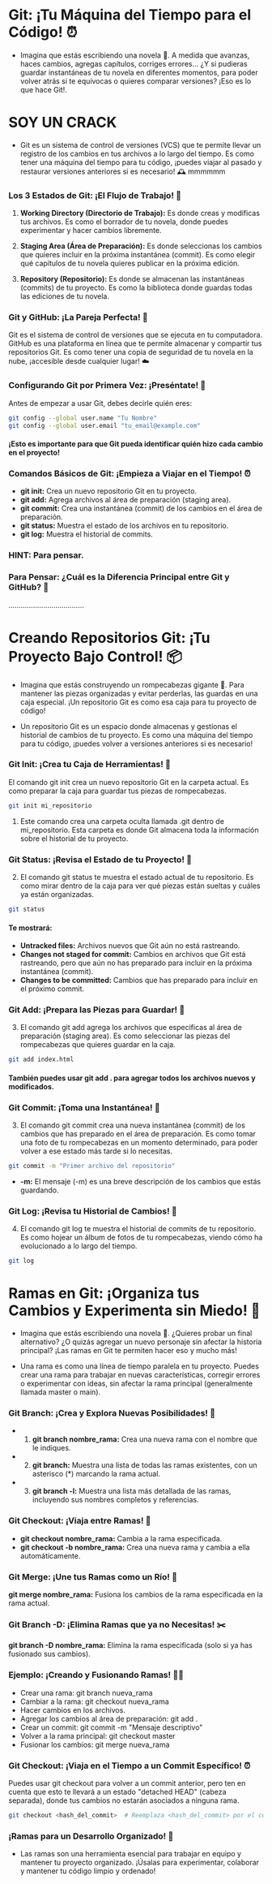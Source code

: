 # Git: ¡Tu Máquina del Tiempo para el Código! ⏰

- Imagina que estás escribiendo una novela 📖. A medida que avanzas, haces cambios, agregas capítulos, corriges errores... ¿Y si pudieras guardar instantáneas de tu novela en diferentes momentos, para poder volver atrás si te equivocas o quieres comparar versiones? ¡Eso es lo que hace Git!.

# SOY UN CRACK



- Git es un sistema de control de versiones (VCS) que te permite llevar un registro de los cambios en tus archivos a lo largo del tiempo. Es como tener una máquina del tiempo para tu código, ¡puedes viajar al pasado y restaurar versiones anteriores si es necesario! 🕰️ mmmmmm

### Los 3 Estados de Git: ¡El Flujo de Trabajo! 🌊
1. **Working Directory (Directorio de Trabajo):** Es donde creas y modificas tus archivos. Es como el borrador de tu novela, donde puedes experimentar y hacer cambios libremente.

2. **Staging Area (Área de Preparación):** Es donde seleccionas los cambios que quieres incluir en la próxima instantánea (commit). Es como elegir qué capítulos de tu novela quieres publicar en la próxima edición.

3. **Repository (Repositorio):** Es donde se almacenan las instantáneas (commits) de tu proyecto. Es como la biblioteca donde guardas todas las ediciones de tu novela.

### Git y GitHub: ¡La Pareja Perfecta! 👫
Git es el sistema de control de versiones que se ejecuta en tu computadora. GitHub es una plataforma en línea que te permite almacenar y compartir tus repositorios Git. Es como tener una copia de seguridad de tu novela en la nube, ¡accesible desde cualquier lugar! ☁️

### Configurando Git por Primera Vez: ¡Preséntate! 👤
Antes de empezar a usar Git, debes decirle quién eres:

```bash
git config --global user.name "Tu Nombre"
git config --global user.email "tu_email@example.com"
```

#### ¡Esto es importante para que Git pueda identificar quién hizo cada cambio en el proyecto!

### Comandos Básicos de Git: ¡Empieza a Viajar en el Tiempo! ⏰
- **git init:** Crea un nuevo repositorio Git en tu proyecto.
- **git add:** Agrega archivos al área de preparación (staging area).
- **git commit:** Crea una instantánea (commit) de los cambios en el área de preparación.
- **git status:** Muestra el estado de los archivos en tu repositorio.
- **git log:** Muestra el historial de commits.


### **HINT: Para pensar.**

### Para Pensar: ¿Cuál es la Diferencia Principal entre Git y GitHub? 🤔

.....................................



# Creando Repositorios Git: ¡Tu Proyecto Bajo Control! 📦
- Imagina que estás construyendo un rompecabezas gigante 🧩. Para mantener las piezas organizadas y evitar perderlas, las guardas en una caja especial. ¡Un repositorio Git es como esa caja para tu proyecto de código!

- Un repositorio Git es un espacio donde almacenas y gestionas el historial de cambios de tu proyecto. Es como una máquina del tiempo para tu código, ¡puedes volver a versiones anteriores si es necesario!

### Git Init: ¡Crea tu Caja de Herramientas! 🧰
El comando git init crea un nuevo repositorio Git en la carpeta actual. Es como preparar la caja para guardar tus piezas de rompecabezas.

```bash
git init mi_repositorio
```

1. Este comando crea una carpeta oculta llamada .git dentro de mi_repositorio. Esta carpeta es donde Git almacena toda la información sobre el historial de tu proyecto.

### Git Status: ¡Revisa el Estado de tu Proyecto! 👀
2. El comando git status te muestra el estado actual de tu repositorio. Es como mirar dentro de la caja para ver qué piezas están sueltas y cuáles ya están organizadas.

```bash
git status
```

#### Te mostrará:

- **Untracked files:** Archivos nuevos que Git aún no está rastreando.
- **Changes not staged for commit:** Cambios en archivos que Git está rastreando, pero que aún no has preparado para incluir en la próxima instantánea (commit).
- **Changes to be committed:** Cambios que has preparado para incluir en el próximo commit.

### Git Add: ¡Prepara las Piezas para Guardar! 🧩
3. El comando git add agrega los archivos que especificas al área de preparación (staging area). Es como seleccionar las piezas del rompecabezas que quieres guardar en la caja.

```bash
git add index.html
```

#### También puedes usar git add . para agregar todos los archivos nuevos y modificados.

### Git Commit: ¡Toma una Instantánea! 📸
3. El comando git commit crea una nueva instantánea (commit) de los cambios que has preparado en el área de preparación. Es como tomar una foto de tu rompecabezas en un momento determinado, para poder volver a ese estado más tarde si lo necesitas.

```bash
git commit -m "Primer archivo del repositorio"
```

- **-m:** El mensaje (-m) es una breve descripción de los cambios que estás guardando.

### Git Log: ¡Revisa tu Historial de Cambios! 📖
4. El comando git log te muestra el historial de commits de tu repositorio. Es como hojear un álbum de fotos de tu rompecabezas, viendo cómo ha evolucionado a lo largo del tiempo.

```bash
git log
```

# Ramas en Git: ¡Organiza tus Cambios y Experimenta sin Miedo! 🌳
- Imagina que estás escribiendo una novela 📖. ¿Quieres probar un final alternativo? ¿O quizás agregar un nuevo personaje sin afectar la historia principal? ¡Las ramas en Git te permiten hacer eso y mucho más!

- Una rama es como una línea de tiempo paralela en tu proyecto. Puedes crear una rama para trabajar en nuevas características, corregir errores o experimentar con ideas, sin afectar la rama principal (generalmente llamada master o main).

### Git Branch: ¡Crea y Explora Nuevas Posibilidades! 🌿
- 1. **git branch nombre_rama:** Crea una nueva rama con el nombre que le indiques.
- 2. **git branch:** Muestra una lista de todas las ramas existentes, con un asterisco (*) marcando la rama actual.
- 3. **git branch -l:** Muestra una lista más detallada de las ramas, incluyendo sus nombres completos y referencias.

### Git Checkout: ¡Viaja entre Ramas! 🚂

- **git checkout nombre_rama:** Cambia a la rama especificada.
- **git checkout -b nombre_rama:** Crea una nueva rama y cambia a ella automáticamente.

### Git Merge: ¡Une tus Ramas como un Río! 🌊
**git merge nombre_rama:** Fusiona los cambios de la rama especificada en la rama actual.

### Git Branch -D: ¡Elimina Ramas que ya no Necesitas! ✂️
**git branch -D nombre_rama:** Elimina la rama especificada (solo si ya has fusionado sus cambios).

### Ejemplo: ¡Creando y Fusionando Ramas! 🌳🔀
- Crear una rama: git branch nueva_rama
- Cambiar a la rama: git checkout nueva_rama
- Hacer cambios en los archivos.
- Agregar los cambios al área de preparación: git add .
- Crear un commit: git commit -m "Mensaje descriptivo"
- Volver a la rama principal: git checkout master
- Fusionar los cambios: git merge nueva_rama

### Git Checkout: ¡Viaja en el Tiempo a un Commit Específico! ⏰
Puedes usar git checkout para volver a un commit anterior, pero ten en cuenta que esto te llevará a un estado "detached HEAD" (cabeza separada), donde tus cambios no estarán asociados a ninguna rama.

```bash
git checkout <hash_del_commit>  # Reemplaza <hash_del_commit> por el código del commit
```
### ¡Ramas para un Desarrollo Organizado! 🌳
- Las ramas son una herramienta esencial para trabajar en equipo y mantener tu proyecto organizado. ¡Úsalas para experimentar, colaborar y mantener tu código limpio y ordenado!
